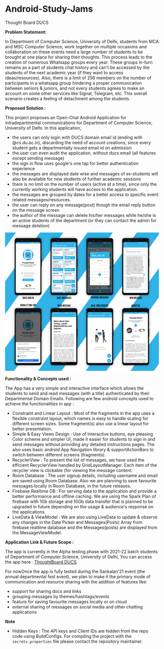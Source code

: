 
# Android-Study-Jams

Thought Board DUCS

<b> Problem Statement: </b>

In Department of Computer Science, University of Delhi, students from MCA and MSC Computer Science, work together on multiple occasions and collaboration on these events need a large number of students to be brought at one place for sharing their thoughts. This process leads to the creation of numerous Whatsapp groups every year. These groups in-turn remains as a part of students chat history and can't be accessed by the students of the next academic year (if they want to access ideas/resources). Also, there is a limit of 256 members on the number of participants in a whatsapp group hindering a proper communication between seniors & juniors, and not every students agrees to make an account on some other services like Signal, Telegram, etc. This overall scenario creates a feeling of detachment among the students.

<b> Proposed Solution : </b>

This project proposes an Open-Chat Android Application for intradepartmental communications for Department of Computer Science, University of Delhi. In this application, 
 - the users can only login with DUCS domain email id (ending with @cs.du.ac.in), discarding the need of account creations, since every student gets a departmentally issued email id on admission
 - the user can even audit the application, without ducs email (all features except sending message)
 - the sign in flow uses google's one tap for better authentication experience
 - the messages are displayed date wise and messages of ex-students will also be available for new students of further academic sessions
 - there is no limit on the number of users (active at a time), since only the currently working students will have access to the application.
 - the messages are grouped by dates for a better access to specific event related messages/resources.
 - the user can reply on any message(post) though the email reply button on the message screen
 - the author of the message can delete his/her messages while he/she is an active students of the department (or they can contact the admin for message deletion)

<img alt="sample_images" src="./app-screenshots.png">

<b> Functionality & Concepts used : </b>

The App has a very simple and interactive interface which allows the students to send and read messages (with a title) authenticated by their Departmental Domain Emails. Following are few android concepts used to achieve the functionalities in app :
- Constraint and Linear Layout : Most of the fragments in the app uses a flexible constraint layout, which names is easy to handle scaling for different screen sizes. Some fragment(s) also use a linear layout for better presentation.
- Simple & Easy Views Design :  Use of Interactive buttons, eye pleasing Color scheme and simpler UI, made it easier for students to sign in and send messages without providing any detailed instructions pages. The also uses basic android App Navigation library & supportActionBars to switch between different screens (fragments).
- RecyclerView : To present the list of messages, we have used the efficient RecyclerView handled by GridLayoutManager. Each item of the recycler view is clickable (for viewing the message content.
- Room Database : The user signup details, including username and email are saved using Room Database. Also we are planning to save favourite messages locally in Room Database, in the future releases.
- Firebase Realtime DB : For serving data to the application and provide a better performance and offline caching. We are using the Spark Plan of firebase with 1Gb storage and 10Gb data transfer that is planned to be upgraded in future depending on the usage & audience's response on the applications.
- LiveData & ViewModel : We are also using LiveData to update & observe any changes in the Date Picker and Messages(Posts) Array from firebase realtime database and the Messages(posts) are displayed from  the MessageViewModel.

<b> Application Link & Future Scope : </b>

The app is currently in the Alpha testing phase with 2021-22 batch students of Department of Computer Science, University of Delhi, You can access the app here : [ThoughtBoard DUCS](https://github.com/joshidipesh12/ThoughtBoard-DUCS/raw/main/DUCS_ASJ21_Release_0.0.1.apk).

For nowOnce the app is fully tested during the Sankalan'21 event (the annual departmental fest event), we plan to make it the primary mode of communication and resource sharing with the addition of features like:
 - support for sharing docs and links
 - grouping messages by themes/hashtags/events
 - feature for saving favourite messages locally or on cloud
 - external sharing of messages on social media and other chatting applications

<b> Note </b>

- Hidden Keys  : The API keys and Client IDs are hidden from the repo code using BuildConfigs. For compiling the project with the `secrets.properties` file please contact the repository maintainer.